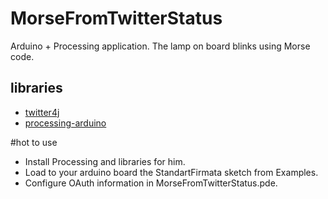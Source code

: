 # MorseFromTwitterStatus
Arduino + Processing application. The lamp on board blinks using Morse code.

## libraries
- [twitter4j](http://twitter4j.org/en/index.html)
- [processing-arduino](http://playground.arduino.cc/Interfacing/Processing)

#hot to use
* Install Processing and libraries for him.
* Load to your arduino board the StandartFirmata sketch from Examples.
* Configure OAuth information in MorseFromTwitterStatus.pde.
